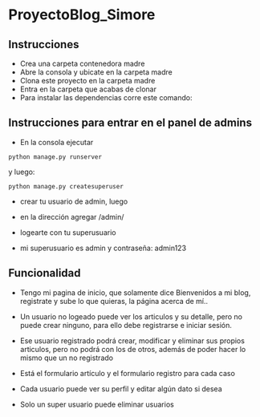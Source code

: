 # ProyectoBlog_Simore

## Instrucciones
+ Crea una carpeta contenedora madre
+ Abre la consola y ubicate en la carpeta madre
+ Clona este proyecto en la carpeta madre
+ Entra en la carpeta que acabas de clonar
+ Para instalar las dependencias corre este comando:
## Instrucciones para entrar en el panel de admins
+ En la consola ejecutar
```
python manage.py runserver
```
y luego:
```
python manage.py createsuperuser
```
+ crear tu usuario de admin, luego
+ en la dirección agregar /admin/
+ logearte con tu superusuario

+ mi superusuario es admin y contraseña: admin123

## Funcionalidad
+ Tengo mi pagina de inicio, que solamente dice Bienvenidos a mi blog, registrate y sube lo que quieras, la página acerca de mí..
+ Un usuario no logeado puede ver los articulos y su detalle, pero no puede crear ninguno, para ello debe registrarse e iniciar sesión.
+ Ese usuario registrado podrá crear, modificar y eliminar sus propios articulos, pero no podrá con los de otros, además de poder hacer lo mismo que un no registrado

+ Está el formulario artículo y el formulario registro para cada caso
+ Cada usuario puede ver su perfil y editar algún dato si desea

+ Solo un super usuario puede eliminar usuarios
    

